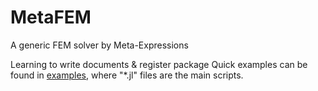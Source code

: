 # MetaFEM
A generic FEM solver by Meta-Expressions

Learning to write documents & register package
Quick examples can be found in [examples](https://github.com/jxx2/MetaFEM/tree/main/examples), where "*.jl" files are the main scripts. 


